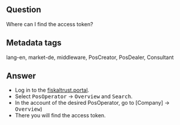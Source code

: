 ## Question

Where can I find the access token?

## Metadata tags

lang-en, market-de, middleware, PosCreator, PosDealer, Consultant

## Answer

* Log in to the [fiskaltrust.portal](https://portal.fiskaltrust.de/Account/Login?returnUrl=%2fHome%2fDashboard).
* Select <kbd>PosOperator</kbd> &rarr; <kbd>Overview</kbd> and <kbd>Search</kbd>.
* In the account of the desired PosOperator, go to
[Company] &rarr; <kbd>Overview</kbd>)
* There you will find the access token.